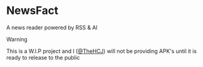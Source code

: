 # NewsFact
A news reader powered by RSS & AI

> [!WARNING]
> This is a W.I.P project and I ([@TheHCJ](https://github.com/TheHCJ)) will not be providing APK's until it is ready to release to the public
